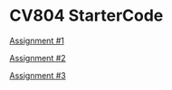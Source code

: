 # CV804 StarterCode

[Assignment #1](https://github.com/P0lyFish/CV804-starter-code-solutions/blob/main/assign1/README.md)

[Assignment #2](https://github.com/P0lyFish/CV804-starter-code-solutions/blob/main/assign2/README.md)

[Assignment #3](https://github.com/P0lyFish/CV804-starter-code-solutions/blob/main/assign3/README.md)

